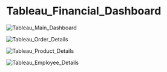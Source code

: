 # Tableau_Financial_Dashboard



![Tableau_Main_Dashboard](https://github.com/Harshalkumar96/Tableau_Financial_Dashboard/assets/108730165/7d52f874-075f-42e7-b104-80f6f355ea08)



![Tableau_Order_Details](https://github.com/Harshalkumar96/Tableau_Financial_Dashboard/assets/108730165/ca463d74-6712-48c5-bfe1-24540ab0c9df)

![Tableau_Product_Details](https://github.com/Harshalkumar96/Tableau_Financial_Dashboard/assets/108730165/9a2eb0ba-5230-4853-812b-18d2f50f215f)






![Tableau_Employee_Details](https://github.com/Harshalkumar96/Tableau_Financial_Dashboard/assets/108730165/7f3c9654-c453-4b08-8eea-ae2748224107)
